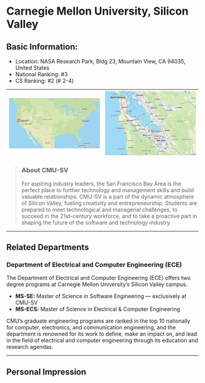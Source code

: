 # Carnegie Mellon University, Silicon Valley
## Basic Information:
- Location: NASA Research Park, Bldg 23, Mountain View, CA 94035, United States
- National Ranking: #3
- CS Ranking: #2 (# 2-4)

![](01.png) | ![](02.png)
--- | ---

> ### About CMU-SV
> For aspiring industry leaders, the San Francisco Bay Area is the perfect place to further technology and management skills and build valuable relationships. CMU-SV is a part of the dynamic atmosphere of Silicon Valley, fueling creativity and entrepreneurship. Students are prepared to meet technological and managerial challenges, to succeed in the 21st-century workforce, and to take a proactive part in shaping the future of the software and technology industry.
---
## Related Departments
### Department of Electrical and Computer Engineering (ECE)

The Department of Electrical and Computer Engineering (ECE) offers two degree programs at Carnegie Mellon University’s Silicon Valley campus.

- **MS-SE:** Master of Science in Software Engineering — exclusively at CMU-SV
- **MS-ECS:** Master of Science in Electrical & Computer Engineering

CMU’s graduate engineering programs are ranked in the top 10 nationally for computer, electronics, and communication engineering, and the department is renowned for its work to define, make an impact on, and lead in the field of electrical and computer engineering through its education and research agendas. 

---
## Personal Impression
